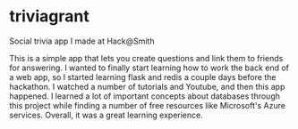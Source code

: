 # triviagrant
Social trivia app I made at Hack@Smith

This is a simple app that lets you create questions and link them to friends for answering. I wanted to finally start learning how to work the back end of a web app, so I started learning flask and redis a couple days before the hackathon. I watched a number of tutorials and Youtube, and then this app happened. I learned a lot of important concepts about databases through this project while finding a number of free resources like Microsoft's Azure services. Overall, it was a great learning experience.
